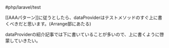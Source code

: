 #php/laravel/test 

[[AAAパターン]]に従うとしたら、dataProviderはテストメソッドのすぐ上に書くべきだと思います。(Arrange部にあたる)  

dataProviderの紹介記事では下に書いていることが多いので、上に書くように啓蒙していきたい。